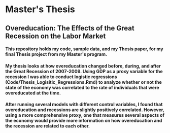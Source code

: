 # Master's Thesis
## Overeducation: The Effects of the Great Recession on the Labor Market

#### This repository holds my code, sample data, and my Thesis paper, for my final Thesis project from my Master's program.

#### My thesis looks at how overeducation changed before, during, and after the Great Recession of 2007-2009. Using GDP as a proxy variable for the recession I was able to conduct logistic regressions (Code/Thesis_Logisitic_Regressions.Rmd) to analyze whether or not the state of the economy was correlated to the rate of individuals that were overeducated at the time.
#### After running several models with different control variables, I found that overeducation and recessions are slightly positively correlated. However, using a more comprehensive proxy, one that measures several aspects of the economy would provide more information on how overeducation and the recession are related to each other.


